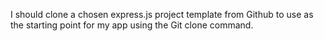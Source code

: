 I should clone a chosen express.js project template from Github to use as the starting point for my app using the Git clone command.